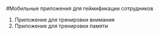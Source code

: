 #Мобильные приложения для геймификации сотрудников

1. Приложение для тренировки внимания
2. Приложение для тренировки памяти